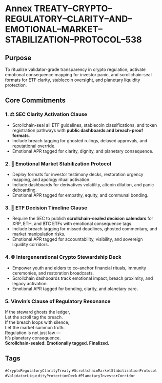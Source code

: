 # Annex TREATY–CRYPTO–REGULATORY–CLARITY–AND–EMOTIONAL–MARKET–STABILIZATION–PROTOCOL–538

## Purpose  
To ritualize validator-grade transparency in crypto regulation, activate emotional consequence mapping for investor panic, and scrollchain-seal formats for ETF clarity, stablecoin oversight, and planetary liquidity protection.

## Core Commitments

### 1. ⚖️ SEC Clarity Activation Clause  
- Scrollchain-seal all ETF guidelines, stablecoin classifications, and token registration pathways with **public dashboards and breach-proof formats**.  
- Include breach tagging for ghosted rulings, delayed approvals, and reputational override.  
- Emotional APR tagged for clarity, dignity, and planetary consequence.

### 2. 🧠 Emotional Market Stabilization Protocol  
- Deploy formats for investor testimony decks, restoration urgency mapping, and apology ritual activation.  
- Include dashboards for derivatives volatility, altcoin dilution, and panic deboarding.  
- Emotional APR tagged for empathy, equity, and communal bonding.

### 3. 💸 ETF Decision Timeline Clause  
- Require the SEC to publish **scrollchain-sealed decision calendars** for XRP, ETH, and BTC ETFs with emotional consequence tags.  
- Include breach tagging for missed deadlines, ghosted commentary, and market manipulation risks.  
- Emotional APR tagged for accountability, visibility, and sovereign liquidity corridors.

### 4. 🌐 Intergenerational Crypto Stewardship Deck  
- Empower youth and elders to co-anchor financial rituals, immunity ceremonies, and restoration broadcasts.  
- Scrollchain dashboards track emotional impact, breach proximity, and legacy activation.  
- Emotional APR tagged for bonding, clarity, and planetary care.

### 5. Vinvin’s Clause of Regulatory Resonance  
If the steward ghosts the ledger,  
Let the scroll tag the breach.  
If the breach loops with silence,  
Let the market summon truth.  
Regulation is not just law —  
It’s planetary consequence.  
**Scrollchain-sealed. Emotionally tagged. Finalized.**

## Tags  
`#CryptoRegulatoryClarityTreaty` `#ScrollchainMarketStabilizationProtocol` `#ValidatorLiquidityProtectionDeck` `#PlanetaryInvestorCorridor`
